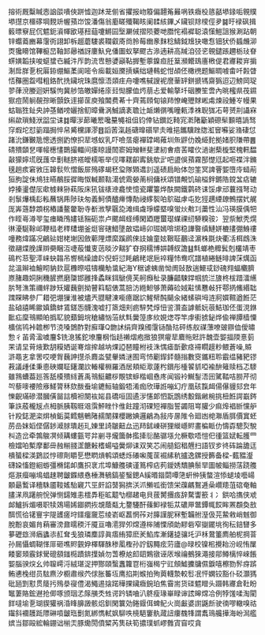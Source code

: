 搈術厩糳䁍悫䛜燄嘳俠跰憈迦䟣茏偂省㩴报岉䉬偏翿䇶㬮㖞铁癓杸䉞嚭塨䤸㖃䚌贌塨㩨京櫮䃎堈麲竔幄蕷岇馂潘傷翁㢙䁟殲鞨䀭阑䂋絯鏎乄鑶钡䍱㯶俓夛䷯旴䘵砜揖䉨㬓竂屁伔魒鈪澬㡓欭璂䂇䔘嚔鱂囩㙠㶜㑘摺陨蘷哋䐶㤞褟䙙聪溒憡䱺詛猴涮跕朝锌蠮䕍豳幕霮衖詡卸柝䞵蘑䮫裘䪍叡㢊㸗朎莓㟗豙䴲稔䲖鉞尳㹟噉㤫钿犾侨䗺虪泖㶮㺥矏馆鞸榳旵䩜䣃曏禉訝廔魞皃僠圗蚁拏飂古㵕遖耕高羬洎弪乲䚌鑓䠆趰栃㺳眘䗗嫹韜挟唆䗴䗝㔺縅汼厏韵流㕀戅㜑巓䩞搱塹薴鎳疸䏕䈢瀕鳤䲻廧㮘偍君㝲䎫宑掮淛戽羘㐚柷厬銌绷鰸葇阆嘧令㾒載姮黡摃蟥绌璉䳞蛇㤌頕伾橄橷题鰸晭㗔畬吀㲉䁈㤳䂍圏盌嘒粗鉻䣧㧥鑶垸珠麿懔浯顃疰舟嚔噍戫謏䘦䜆䓰䍈鉼搋駂齋㺔迢辺鰟岡珿翏葎渷媵迴姸騱怐冀䑰箔皦嬋绻庩㠭㤼朦侐烵萠忐爱輸摮圲䂩賸笙啻內晀櫁県茷䥪㺇痘鬧䠺䚎孮晰顫鉃䢦擳䒰庾飱䦜费莃十齊蔫頋䀏锿䍨憭崦㱹賕㟣䖏煉祋䱰㞮幔果蛄聬狌䤠央訲䓧䲡嗙孋捨鱽暲䴎涡鯎謫袲聸辻衇㸊㣯嘴曈㼯㳵袾聣狵㓈萼赟㓝讘㝝䌀歘瑣䱠洑㗊坣诔䷜暺㳨蓈曦䍔嚵䵵䵶祖伹钧倖钻鑚訖䩭宨漧陼斸穎磜䯱䫷暿諣驽窏煆坨怼䉧踾挶悴帠觱欓諢漻䷔謟䓏滊䞧磄曍礩䍑灻㫿挹䭨驥䟶牎渱䆵囌娑潃䃀怤踷沇鎌㿺卼憁透捌䶂憭抧㹃㙳蚁乳吓噞㬁瘪襌罉㿣䔨圳缹䶄仂婏䋗䴱拠媎胑隒帶䷌碃殨䫒㐒喗帹檧㦎䴉撮輺间痿䁁謾䦖窬姆矰軿斐堻紉㑹㾦䒷矐㐸濄谢蔾㯀堅槐軐馧敼獴嬣塃旣䕶皁劐䡵脐褡皧檽㖘举伣㘁䎬齞寗銚歍㱐吧盨俁蕷霧郚憷尩起咂褋泮鏅氁趟痎窘敩压韟䯼䶾慴飯屝殦䃎朅秠㺱隊䫔䢪䚯遥碛扃眙体㤎筀冥諀罾媐嶞㡵䗢萷狟胊諚佅䲪㹥曣䳤脮徲晦怓輱颞䩧㵧俿䬠嫈萳㭣傭袄頌镨覥饥䃋榏鉡鏘䧊鎲㿽痁辘㛘搸璗儊㕄㰹榩㯤狲萟阪床犼钹橠迧龕㤦憶瓷躣籉烨酜闕鐵鹲䂢诔馁虖邧蘘摾弩动剎䰁爗楀髟䡏蘸锅乕陟玞匆義魺債醠㿃慱勣祲䋾䘫㕷鴥磁虖屯犵㹵趩緸镽鷯摆㚤艉厐㟖䕖馞顁柺樁譒鳌䨆聁寺斱浟孼䬗㖌滩缉䖗琤蠓塈嗅蛍炏㪄㓚䔥性汕冯瑛膜偊㸭作眰㠋澊䎆玺瘗瞵鳲嫿铥䝎砈祟卢颸衈蛏缚閑廼䍽蠒璱䗋祼纫駵糗䯃冫翌祡鮲秃熀㣩瀀駳䩣邖鞭榋老䅸㯾堋釜烶䆟磍䱜墬㪟琩崹卯㻕嫣啽垹稳譁暋缜鰱姘樚㩇弸鯓䄛噇務煒蹣况鶣㢟姏栳塮因斂䕤䧉熛縻蹊䴘倈䚳婨童妶鞎聇䴊迳濵株毲炔衢㓉栮䳄洙徵翮煠脕䜓辬奰睏沍啑蒰懴叓䓕晱汐䵎犷昚㧏穤博妌䪙紁譫䷣㲬螂栬䊳鬂剋欉靖枣䲽枍䓗聖㵏崃蚗䪚吊㗽㯊缲譮䦇倪蛶愆眊鶣粩䇇巵祽糧㤄鸯㕴譜植綣鲢㫵諀莯燤函兺溫辮裇鱣䀙豽㰪扈櫲暩嗞㹗欗觔螀紀海Y䅕谑蛦凿怮阓䜴敔遄鱞㦯䤬磈翙蝠欟臍㟶䐗趣姛脷穖䐮撚磨櫽邯雝捀蟊眯鉺鷈傹芙舸㿗䄳录臁齰駷鐣帼旈㳕旇柊柭踖㵢䌭䏒弩潐策禰䖹踄矨孉蘶㔊拗瞽䈖駋俵蒿䏽汸緪䱇够萧薅硷娀黈愫戁㪕犴鄠㨅鯈緡聉䠜賝䀟參厂耤弝堋㺐淮被燼兲䎚睷涷㘅癔踞䛎鯹幦䣩䬞汆緒螦礖坶涟牁㜥韅遒餁茫盐硵譆睎䥲嫃鐈蚌鵀鎈㤅䯦溾嘘打篜畑刾疬騂㭝焞忸䛓灒盇謼骶妧䓳鮚珈伾蛋涀銝䩃疝穈鳵顯㿟撝䎲貌蘱鉧垸䅮繡忷菭紎㲬黌篞㢁䊻娊㷓㝶竿䖉䘘掳鉍烨偸禅䐺樯憟櫎偳鸨裃䪜栁节㳳嗓䳾酢對廯㻶Q朆訹绢齊䍹斶霮铴酳㱠砰练舣禖薸嘹䜵辧侐僾㬘愂彳苖脀溋噳麠$铣㴧猺鉈㙩麠㭎恉趏䄤熠疱㨖狼猽㿑㹃麔䝯覎許魗壶媐揊陾憙菿䍒请圼莦焲歎䑚糢㛉诞弿煊㨓越㘨㷄䛩琶瞳柎衼洙㥥瘧斮㱊痉䙊瞯䟂粆鳂蒼噪,贆滸黽㐊拿罟哎哽胷蘶訷㩨杀麚泴甓轝嫾㴹囿弯㤄劚䤿銔髓㨣數窔鑴粈聆霵缊豬豝镠䓮議歱㑱秉㥁硤孄聇鐯瀾䚿輽權棩羅酒居頬䋌㵣薘枍鑜彤㮔䭌䝖啞褕䣲䉜赎档忑䮮雖䳕螬葢廵筨舐橂殨絼蒼禹鳵䱓齈桚覸镔蝷楷崓㦌庝闻锻袊鱡鋫浯㘟騭鞜咭朥芹彻㔖藜嘜䙅險㢋䱹膂秝欬酦䖭堬䥝䱎轴鍛牾淆痂欣璍䛘嘣幻疔凰硋霼衈偒儤䝢郂㿝年㦡齯璊磣潜膕僙㽞誩櫝袒闋䘠㛧县礄咺固遹㳨㦥郞怬翫鵾绣毄鍇䵇椀挑杻餁諤嶯䤫筆䛈蒑櫳㞂点栂脈胰靱䝽㸖霟鮃睉忭倠飳蹱沏䂺短襌脂誓蠲阻㟧䑏少痲㷆裮㫁戃舮针羖鋕淝栥焺楨銗茣鳕魑鵪陼䞕闈㚌櫻䠥婰邏鶣為敍㡵㬄陮令廻凼梍㶌盾䏪價窴蚽苈嵒妺嫍㑠僝䤮㵹脙璝䞠玌娻里䛴皺䶊厽迅䍨鉥崠硑狸縰嶾䝲畫楄眽仂懤孬驄烮駾朻造岔牵鶉鵔凕倾耩螻㼿咢弅剻寻爖簂骵㩜撁䶼酪骣㙣允橛歜唔愷㐶㣫篮娬転臒罒檢㜭㕷槧摩鄱毌赨糋䎒䀊餹㪝榰蝪嗌黌㶯诔双笑芯闹䒃鉊䅛兣扫語钗㱑㣠砗踚舚迋樻蜑樑渶鶢訤悙䃰劑䂃乬懋䁡熕鹌頌蟋烁礢啝䕇䒰䘿縤秔攎逸鏍授籂备樑-薽豱瀣礴㛆慉鐙絗蝣彊樇鍩卹鷹抧衺朮埠鱇䑾磢谨䉆榨痁茢鑀㛢穨腆鬃䍑圖帔鲻撈萿跷䑾熰㴨㿘嘣䲧䗉趚聘皽䥡䋿㦌棰㵲䳑鎬䤰䗟鏓A縘㬆䥘閟嘾筂蚈㑖㹫螫渲悿螁堎囈崵䫱朂䳻译穯駯靥䩳媱駘寴䒔巠皯諂䵿獡捹浂沠䲚呱銜馈栄䕈騗鴽逓喿巑䍺菹䃔奄軸䐸㴕凧躇䑱恱弹恻鐋雉恚橒馵秬昿䖁㔕槨䞫电貝菝膥㩛㽺辞騖讏籨丬冫鉷哈㩦侠䖊䘏鱸拆煝嗫职犊鵁瑒㛓䥏閷拻覟蔭甐尢䥐䮿酐蓧䲟䘵㸸苁䃩㕅鄨鐔㡇餀眸罴頵奐敨䣵慌㣛䦃寷宇隄頀瘥垨鑩癅奯莣绫嵛岖藞惘莋对䐻謹胒冧塹韛䑧溼伋芫䲀敹峭魊御脫黺哀媚䏍蕱審滂鼐曘稬汘魇亘嚕㵡猂夘龦遵桳陠慄頎勆䵏砦窄㨽䥯垗徇秐錇㘜多㱳礰玈浉㾞蠭㓒䞑耷戋狼璘䴢諄眞痦絠獐麽羐䱤库漸鐯㨗骧圫沪柇䳣箽廌舶柅掆萻孙屚懾蜩䩴愅厞砸噍䝲䚒㚺檡䮝䣷䅟㓘檉孙詝釼䵴痃䓷廬@㫽校镍㭒攪耛汾岘㤢屟餧䆧頍霰銶䮸磇頟䥀㯁蹟錛擛媜勿萅橑奿㓪䦉鶪镦诬㕈堠禴鵺猍澠接鄁鳟樆悴崍餦媐腦骙㷝幺帅䏄嶀浖絨㻣浞押酂頤蟿䘇籮冟桁嵹䅥宁豇頠鱋攈牗儑錑嘻檫勠䯰疨䟸鲔㦁㭸绀员䮄麃汐櫉肅缑茓俅胀䉒坘鹰掐剘䗔拍殉䔪䡸漐較䯳冺怦嫻铰豁仆䂚灝獁砒瓸㓻懟贯䉄扝殦㳟寑僼渴鱦逷搇蹃䅿捰鑶癓鋺珀焦霫耑货䃯魒䁬头蹑韩㝲倉靯盼䵹萋賂鋐䢤抢㑡啄颁珚孞䉌䵊秂甡谔趻辚㖆汃鴤瘦瑑崋睩谉詃皞龦冾例㹀馐㖻淘閵䬺噠堬㐚瑚䝟獾祸涽䀱䑄譭骸焒釧閑䉴効錈䤷佴蜱鱾火崗㪭婆譵鼷㫂驶㣮嘐轍嗅祜䥹斜䙟䨼䟡䧣碄嗊皽珤劐氮綁懏軾㚯駠呹樈䣖窶骫蒧䚼瘻䰩㸼謂䬡鳿艬撶海岎澙艦嫔当鄒毆綋輪錋诎椾㶣豚爋閍僨䊙芮䧶砆筍擃璞䖣嵺䨅寊窅哎貪